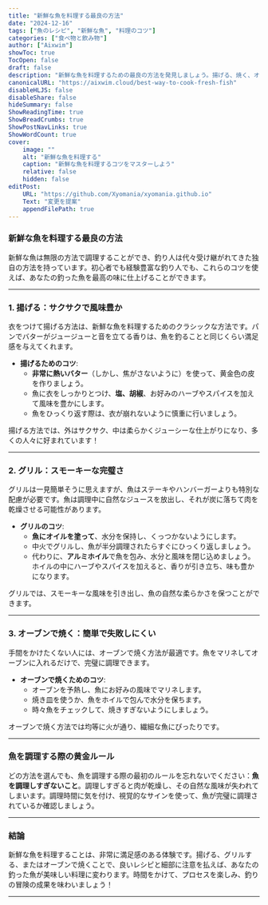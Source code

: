 ```yaml
---
title: "新鮮な魚を料理する最良の方法"
date: "2024-12-16"
tags: ["魚のレシピ", "新鮮な魚", "料理のコツ"]
categories: ["食べ物と飲み物"]
author: ["Aixwim"]
showToc: true
TocOpen: false
draft: false
description: "新鮮な魚を料理するための最良の方法を発見しましょう。揚げる、焼く、オーブンで焼く方法など、どれも美味しい料理に仕上げる方法です。"
canonicalURL: "https://aixwim.cloud/best-way-to-cook-fresh-fish"
disableHLJS: false
disableShare: false
hideSummary: false
ShowReadingTime: true
ShowBreadCrumbs: true
ShowPostNavLinks: true
ShowWordCount: true
cover:
    image: ""
    alt: "新鮮な魚を料理する"
    caption: "新鮮な魚を料理するコツをマスターしよう"
    relative: false
    hidden: false
editPost:
    URL: "https://github.com/Xyomania/xyomania.github.io"
    Text: "変更を提案"
    appendFilePath: true
---
```


### 新鮮な魚を料理する最良の方法

新鮮な魚は無限の方法で調理することができ、釣り人は代々受け継がれてきた独自の方法を持っています。初心者でも経験豊富な釣り人でも、これらのコツを使えば、あなたの釣った魚を最高の味に仕上げることができます。

---

### 1. 揚げる：サクサクで風味豊か

衣をつけて揚げる方法は、新鮮な魚を料理するためのクラシックな方法です。パンでバターがジュージューと音を立てる香りは、魚を釣ることと同じくらい満足感を与えてくれます。

- **揚げるためのコツ**:
  - **非常に熱いバター**（しかし、焦がさないように）を使って、黄金色の皮を作りましょう。
  - 魚に衣をしっかりとつけ、**塩、胡椒**、お好みのハーブやスパイスを加えて風味を豊かにします。
  - 魚をひっくり返す際は、衣が崩れないように慎重に行いましょう。

揚げる方法では、外はサクサク、中は柔らかくジューシーな仕上がりになり、多くの人々に好まれています！

---

### 2. グリル：スモーキーな完璧さ

グリルは一見簡単そうに思えますが、魚はステーキやハンバーガーよりも特別な配慮が必要です。魚は調理中に自然なジュースを放出し、それが炭に落ちて肉を乾燥させる可能性があります。

- **グリルのコツ**:
  - **魚にオイルを塗って**、水分を保持し、くっつかないようにします。
  - 中火でグリルし、魚が半分調理されたらすぐにひっくり返しましょう。
  - 代わりに、**アルミホイル**で魚を包み、水分と風味を閉じ込めましょう。ホイルの中にハーブやスパイスを加えると、香りが引き立ち、味も豊かになります。

グリルでは、スモーキーな風味を引き出し、魚の自然な柔らかさを保つことができます。

---

### 3. オーブンで焼く：簡単で失敗しにくい

手間をかけたくない人には、オーブンで焼く方法が最適です。魚をマリネしてオーブンに入れるだけで、完璧に調理できます。

- **オーブンで焼くためのコツ**:
  - オーブンを予熱し、魚にお好みの風味でマリネします。
  - 焼き皿を使うか、魚をホイルで包んで水分を保ちます。
  - 時々魚をチェックして、焼きすぎないようにしましょう。

オーブンで焼く方法では均等に火が通り、繊細な魚にぴったりです。

---

### 魚を調理する際の黄金ルール

どの方法を選んでも、魚を調理する際の最初のルールを忘れないでください：**魚を調理しすぎないこと**。調理しすぎると肉が乾燥し、その自然な風味が失われてしまいます。調理時間に気を付け、視覚的なサインを使って、魚が完璧に調理されているか確認しましょう。

---

### 結論

新鮮な魚を料理することは、非常に満足感のある体験です。揚げる、グリルする、またはオーブンで焼くことで、良いレシピと細部に注意を払えば、あなたの釣った魚が美味しい料理に変わります。時間をかけて、プロセスを楽しみ、釣りの冒険の成果を味わいましょう！

---
